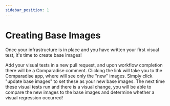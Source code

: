 ```yaml
---
sidebar_position: 1
---
```


# Creating Base Images

Once your infrastructure is in place and you have written your first visual test, it's time to create base images!

Add your visual tests in a new pull request, and upon workflow completion there will be a Comparadise comment. Clicking the link
will take you to the Comparadise app, where will see only the "new" images. Simply click "update base images" to set these
as your new base images. The next time these visual tests run and there is a visual change, you will be able to compare
the new images to the base images and determine whether a visual regression occurred!

